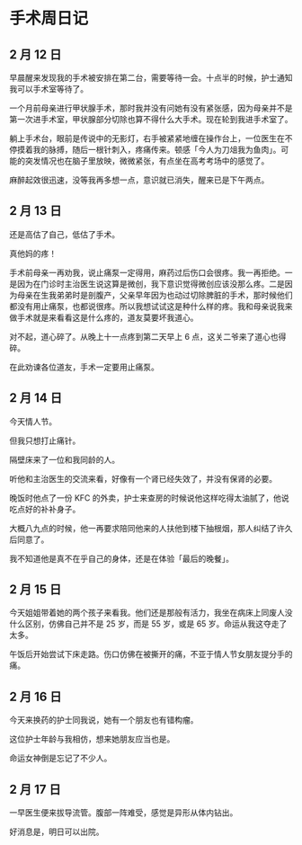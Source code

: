 # 手术周日记

## 2 月 12 日

早晨醒来发现我的手术被安排在第二台，需要等待一会。十点半的时候，护士通知我可以手术室等待了。

一个月前母亲进行甲状腺手术，那时我并没有问她有没有紧张感，因为母亲并不是第一次进手术室，甲状腺部分切除也算不得什么大手术。现在轮到我进手术室了。

躺上手术台，眼前是传说中的无影灯，右手被紧紧地缠在操作台上，一位医生在不停摸着我的脉搏，随后一根针刺入，疼痛传来。顿感「今人为刀俎我为鱼肉」。可能的突发情况也在脑子里放映，微微紧张，有点坐在高考考场中的感觉了。

麻醉起效很迅速，没等我再多想一点，意识就已消失，醒来已是下午两点。

## 2 月 13 日

还是高估了自己，低估了手术。

真他妈的疼！

手术前母亲一再劝我，说止痛泵一定得用，麻药过后伤口会很疼。我一再拒绝。一是因为在门诊时主治医生说这算是微创，我下意识觉得微创应该没那么疼。二是因为母亲在生我弟弟时是剖腹产，父亲早年因为也动过切除脾脏的手术，那时候他们都没有用止痛泵，也都说很疼。所以我想试试这是种什么样的疼。我和母亲说我来做手术就是来看看这是什么疼的，道友莫要坏我道心。

对不起，道心碎了。从晚上十一点疼到第二天早上 6 点，这关二爷来了道心也得碎。

在此劝谏各位道友，手术一定要用止痛泵。

## 2 月 14 日

今天情人节。

但我只想打止痛针。

隔壁床来了一位和我同龄的人。

听他和主治医生的交流来看，好像有一个肾已经失效了，并没有保肾的必要。

晚饭时他点了一份 KFC 的外卖，护士来查房的时候说他这样吃得太油腻了，他说吃点好的补补身子。

大概八九点的时候，他一再要求陪同他来的人扶他到楼下抽根烟，那人纠结了许久后同意了。

我不知道他是真不在乎自己的身体，还是在体验「最后的晚餐」。

## 2 月 15 日

今天姐姐带着她的两个孩子来看我。他们还是那般有活力，我坐在病床上同废人没什么区别，仿佛自己并不是 25 岁，而是 55 岁，或是 65 岁。命运从我这夺走了太多。

午饭后开始尝试下床走路。伤口仿佛在被撕开的痛，不亚于情人节女朋友提分手的痛。

## 2 月 16 日

今天来换药的护士同我说，她有一个朋友也有错构瘤。

这位护士年龄与我相仿，想来她朋友应当也是。

命运女神倒是忘记了不少人。

## 2 月 17 日

一早医生便来拔导流管。腹部一阵难受，感觉是异形从体内钻出。

好消息是，明日可以出院。
